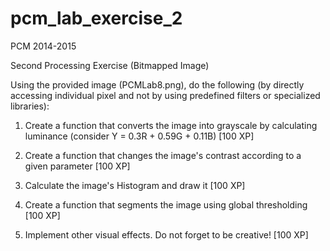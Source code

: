 # pcm_lab_exercise_2

PCM 2014-2015

Second Processing Exercise (Bitmapped Image)

Using the provided image (PCMLab8.png), do the following (by directly accessing individual pixel and not by using predefined filters or specialized libraries):

1. Create a function that converts the image into grayscale by calculating luminance (consider Y = 0.3R + 0.59G + 0.11B) [100 XP]

2. Create a function that changes the image's contrast according to a given parameter [100 XP]

3. Calculate the image's Histogram and draw it [100 XP]

4. Create a function that segments the image using global thresholding [100 XP]

5. Implement other visual effects. Do not forget to be creative! [100 XP]
